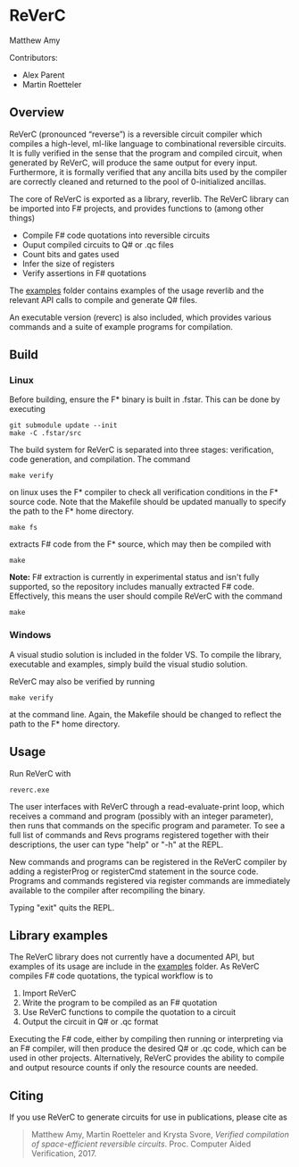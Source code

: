 # ReVerC
Matthew Amy

Contributors:
+ Alex Parent
+ Martin Roetteler

## Overview

ReVerC (pronounced “reverse”) is a reversible circuit compiler which compiles
a high-level, ml-like language to combinational reversible circuits. It is fully
verified in the sense that the program and compiled circuit, when generated by 
ReVerC, will produce the same output for every input. Furthermore, it is 
formally verified that any ancilla bits used by the compiler are correctly 
cleaned and returned to the pool of 0-initialized ancillas.

The core of ReVerC is exported as a library, reverlib. The ReVerC library
can be imported into F# projects, and provides functions to (among other things)
+ Compile F# code quotations into reversible circuits
+ Ouput compiled circuits to Q# or .qc files
+ Count bits and gates used
+ Infer the size of registers
+ Verify assertions in F# quotations

The 
[examples](https://github.com/msr-quarc/ReVerC/tree/master/examples)
folder contains examples of the usage reverlib and the relevant
API calls to compile and generate Q# files. 

An executable version (reverc) is also included, which provides various commands
and a suite of example programs for compilation. 

## Build

### Linux
Before building, ensure the F* binary is built in .fstar. This can be done by
executing
```
git submodule update --init
make -C .fstar/src
```

The build system for ReVerC is separated into three stages: verification, code 
generation, and compilation. The command
```
make verify 
```
on linux uses the F* compiler to check all verification conditions in the 
F* source code. Note that the Makefile should be updated manually to specify the
path to the F* home directory.
```
make fs
```
extracts F# code from the F* source, which may then be compiled with
```
make
```

**Note:** F# extraction is currently in experimental status and isn't fully supported,
so the repository includes manually extracted F# code. Effectively, this means
the user should compile ReVerC with the command
```
make
```

### Windows
A visual studio solution is included in the folder VS. To compile the library,
executable and examples, simply build the visual studio solution.

ReVerC may also be verified by running
```
make verify
```
at the command line. Again, the Makefile should be changed to reflect the path
to the F* home directory.

## Usage

Run ReVerC with
```
reverc.exe
```

The user interfaces with ReVerC through a read-evaluate-print loop, which
receives a command and program (possibly with an integer parameter), then
runs that commands on the specific program and parameter. To see a full list of
commands and Revs programs registered together with their descriptions, the user
can type "help" or "-h" at the REPL.

New commands and programs can be registered in the ReVerC compiler by adding a
registerProg or registerCmd statement in the source code. Programs and commands
registered via register commands are immediately available to the compiler after
recompiling the binary.

Typing "exit" quits the REPL.

## Library examples

The ReVerC library does not currently have a documented API, but examples of
its usage are include in the 
[examples](https://github.com/msr-quarc/ReVerC/tree/master/examples)
folder. As ReVerC compiles F# code quotations, the typical workflow is to
1. Import ReVerC
2. Write the program to be compiled as an F# quotation
3. Use ReVerC functions to compile the quotation to a circuit
4. Output the circuit in Q# or .qc format

Executing the F# code, either by compiling then running or interpreting
via an F# compiler, will then produce the desired Q# or .qc code, which can
be used in other projects. Alternatively, ReVerC provides the ability to
compile and output resource counts if only the resource counts are needed.

## Citing
If you use ReVerC to generate circuits for use in publications, please cite as
> Matthew Amy, Martin Roetteler and Krysta Svore, *Verified compilation of
> space-efficient reversible circuits*. Proc. Computer Aided Verification, 2017.

